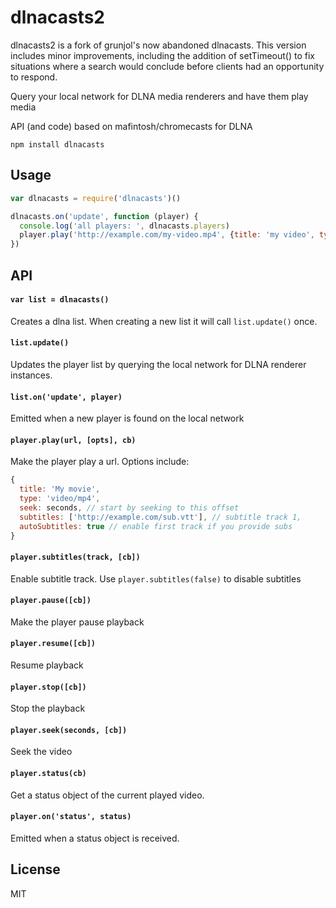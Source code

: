 # dlnacasts2

dlnacasts2 is a fork of grunjol's now abandoned dlnacasts. This version includes minor improvements, 
including the addition of setTimeout() to fix situations where a search would 
conclude before clients had an opportunity to respond.

Query your local network for DLNA media renderers and have them play media

API (and code) based on mafintosh/chromecasts for DLNA

```
npm install dlnacasts
```

## Usage

``` js
var dlnacasts = require('dlnacasts')()

dlnacasts.on('update', function (player) {
  console.log('all players: ', dlnacasts.players)
  player.play('http://example.com/my-video.mp4', {title: 'my video', type: 'video/mp4'})
})
```

## API

#### `var list = dlnacasts()`

Creates a dlna list.
When creating a new list it will call `list.update()` once.

#### `list.update()`

Updates the player list by querying the local network for DLNA renderer instances.

#### `list.on('update', player)`

Emitted when a new player is found on the local network

#### `player.play(url, [opts], cb)`

Make the player play a url. Options include:

``` js
{
  title: 'My movie',
  type: 'video/mp4',
  seek: seconds, // start by seeking to this offset
  subtitles: ['http://example.com/sub.vtt'], // subtitle track 1,
  autoSubtitles: true // enable first track if you provide subs
}
```

#### `player.subtitles(track, [cb])`

Enable subtitle track. Use `player.subtitles(false)` to disable subtitles

#### `player.pause([cb])`

Make the player pause playback

#### `player.resume([cb])`

Resume playback

#### `player.stop([cb])`

Stop the playback

#### `player.seek(seconds, [cb])`

Seek the video

#### `player.status(cb)`

Get a status object of the current played video.

#### `player.on('status', status)`

Emitted when a status object is received.

## License

MIT
